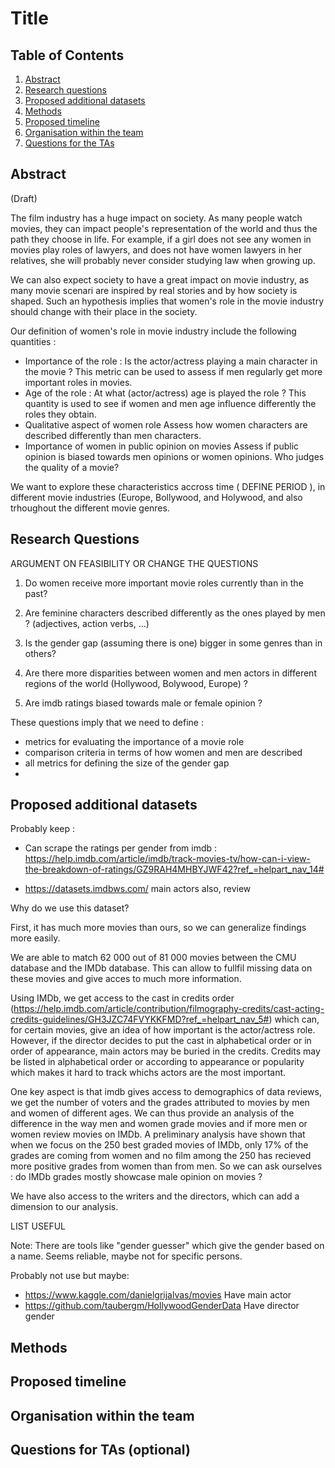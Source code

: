 # Title

## Table of Contents
1. [Abstract](#Abstract)
2. [Research questions](#Research_questions)
3. [Proposed additional datasets](#Proposed_additional_datasets)
4. [Methods](#Methods)
5. [Proposed timeline](#Proposed_timeline)
6. [Organisation within the team](#Organisation)
7. [Questions for the TAs](#Questions)

## Abstract <a name="Abstract"></a>

(Draft)

The film industry has a huge impact on society. As many people watch movies, they can impact people's representation of the world and thus the path they choose in life. For example, if a girl does not see any women in movies play roles of lawyers, and does not have women lawyers in her relatives, she will probably never consider studying law when growing up.

We can also expect society to have a great impact on movie industry, as many movie scenari are inspired by real stories and by how society is shaped. Such an hypothesis implies that women's role in the movie industry should change with their place in the society. 

Our definition of women's role in movie industry include the following quantities :

- Importance of the role : Is the actor/actress playing a main character in the movie ? 
  This metric can be used to assess if men regularly get more important roles in movies.
- Age of the role : At what (actor/actress) age is played the role ? 
  This quantity is used to see if women and men age influence differently the roles they obtain.
- Qualitative aspect of women role 
  Assess how women characters are described differently than men characters.
- Importance of women in public opinion on movies
  Assess if public opinion is biased towards men opinions or women opinions. Who judges the quality of a movie?

We want to explore these characteristics accross time ( DEFINE PERIOD ), in different movie industries (Europe, Bollywood, and Holywood, and also trhoughout the different movie genres.


## Research Questions <a name="Research_questions"></a>

ARGUMENT ON FEASIBILITY OR CHANGE THE QUESTIONS

1) Do women receive more important movie roles currently than in the past?

2) Are feminine characters described differently as the ones played by men ? (adjectives, action verbs, ...)

3) Is the gender gap (assuming there is one) bigger in some genres than in others?

4) Are there more disparities between women and men actors in different regions of the world (Hollywood, Bolywood, Europe) ?

5) Are imdb ratings biased towards male or female opinion ?

These questions imply that we need to define :
- metrics for evaluating the importance of a movie role
- comparison criteria in terms of how women and men are described
- all metrics for defining the size of the gender gap
-



## Proposed additional datasets <a name="Proposed_additional_datasets_and_files"></a>

Probably keep : 

- Can scrape the ratings per gender from imdb : https://help.imdb.com/article/imdb/track-movies-tv/how-can-i-view-the-breakdown-of-ratings/GZ9RAH4MHBYJWF42?ref_=helpart_nav_14#

- https://datasets.imdbws.com/ main actors also, review

Why do we use this dataset? 

First, it has much more movies than ours, so we can generalize findings more easily.

We are able to match 62 000 out of 81 000 movies between the CMU database and the IMDb database. This can allow to fullfil missing data on these movies and give acces to much more information.

Using IMDb, we get access to the cast in credits order (https://help.imdb.com/article/contribution/filmography-credits/cast-acting-credits-guidelines/GH3JZC74FVYKKFMD?ref_=helpart_nav_5#) which can, for certain movies, give an idea of how important is the actor/actress role. However, if the director decides to put the cast in alphabetical order or in order of appearance, main actors may be buried in the credits. Credits may be listed in alphabetical order or according to appearance or popularity which makes it hard to track whichs actors are the most important.

One key aspect is that imdb gives access to demographics of data reviews, we get the number of voters and the grades attributed to movies by men and women of different ages. We can thus provide an analysis of the difference in the way men and women grade movies and if more men or women review movies on IMDb. A preliminary analysis have shown that when we focus on the 250 best graded movies of IMDb, only 17% of the grades are coming from women and no film among the 250 has recieved more positive grades from women than from men. So we can ask ourselves : do IMDb grades mostly showcase male opinion on movies ? 

We have also access to the writers and the directors, which can add a dimension to our analysis. 



LIST USEFUL

Note: There are tools like "gender guesser" which give the gender based on a name. Seems reliable, maybe not for specific persons. 

Probably not use but maybe:

- https://www.kaggle.com/danielgrijalvas/movies Have main actor
- https://github.com/taubergm/HollywoodGenderData Have director gender

## Methods <a name="Methods"></a>

## Proposed timeline <a name="Proposed_timeline"></a>

## Organisation within the team <a name="Organisation"></a>

## Questions for TAs (optional) <a name="Questions"></a>

